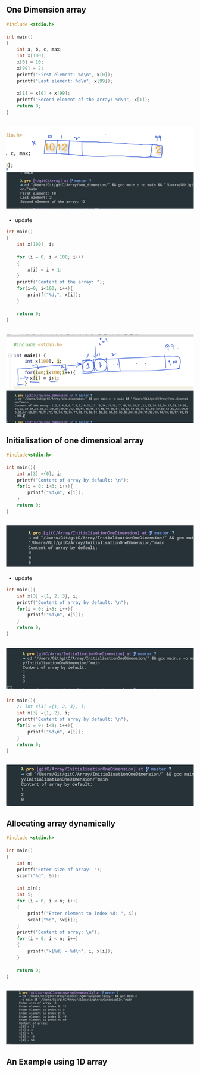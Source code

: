 ## One Dimension array
```c++
#include <stdio.h>

int main()
{
    int a, b, c, max;
    int x[100];
    x[0] = 10;
    x[99] = 2;
    printf("First element: %d\n", x[0]);
    printf("Last element: %d\n", x[99]);

    x[1] = x[0] + x[99];
    printf("Second element of the array: %d\n", x[1]);
    return 0;
}
```
![](img/2020-01-05-14-38-18.png)
![](img/2020-01-05-14-38-02.png)
---


- update
```c++
int main()
{
    int x[100], i;

    for (i = 0; i < 100; i++)
    {
        x[i] = i + 1;
    }
    printf("Content of the array: ");
    for(i=0; i<100; i++){
        printf("%d,", x[i]);
    }

    return 0;
}
```
![](img/2020-01-05-14-40-51.png)
![](img/2020-01-05-14-42-41.png)
---


## Initialisation of one dimensioal array
```c++
#include<stdio.h>

int main(){
    int x[3] ={0}, i;
    printf("Content of array by default: \n");
    for(i = 0; i<3; i++){
        printf("%d\n", x[i]);
    }
    return 0;
}
```
![](img/2020-01-05-14-55-33.png)
---

- update
```c++
int main(){
    int x[3] ={1, 2, 3}, i;
    printf("Content of array by default: \n");
    for(i = 0; i<3; i++){
        printf("%d\n", x[i]);
    }
    return 0;
}
```
![](img/2020-01-05-14-56-17.png)
---

```c++
int main(){
    // int x[3] ={1, 2, 3}, i;
    int x[3] ={1, 2}, i;
    printf("Content of array by default: \n");
    for(i = 0; i<3; i++){
        printf("%d\n", x[i]);
    }
    return 0;
}
```
![](img/2020-01-05-14-57-15.png)
---



## Allocating array dynamically
```c++
#include <stdio.h>

int main()
{
    int n;
    printf("Enter size of array: ");
    scanf("%d", &n);

    int x[n];
    int i;
    for (i = 0; i < n; i++)
    {
        printf("Enter element to index %d: ", i);
        scanf("%d", &x[i]);
    }
    printf("Content of array: \n");
    for (i = 0; i < n; i++)
    {
        printf("x[%d] = %d\n", i, x[i]);
    }

    return 0;
}
```
![](img/2020-01-05-15-08-02.png)
---


## An Example using 1D array









